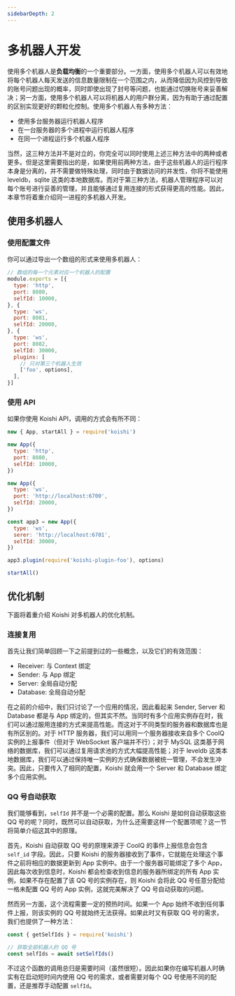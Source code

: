 ```yaml
---
sidebarDepth: 2
---
```


# 多机器人开发

使用多个机器人是**负载均衡**的一个重要部分。一方面，使用多个机器人可以有效地将每个机器人每天发送的信息数量限制在一个范围之内，从而降低因为风控到导致的账号问题出现的概率，同时即使出现了封号等问题，也能通过切换账号来妥善解决；另一方面，使用多个机器人可以将机器人的用户群分离，因为有助于通过配置的区别实现更好的颗粒化控制。使用多个机器人有多种方法：

- 使用多台服务器运行机器人程序
- 在一台服务器的多个进程中运行机器人程序
- 在同一个进程运行多个机器人程序

当然，这三种方法并不是对立的，你完全可以同时使用上述三种方法中的两种或者更多。但是这里需要指出的是，如果使用前两种方法，由于这些机器人的运行程序本身是分离的，并不需要做特殊处理，同时由于数据访问的并发性，你将不能使用 leveldb，sqlite 这类的本地数据库。而对于第三种方法，机器人管理程序可以对每个账号进行妥善的管理，并且能够通过复用连接的形式获得更高的性能。因此，本章节将着重介绍同一进程的多机器人开发。

## 使用多机器人

### 使用配置文件

你可以通过导出一个数组的形式来使用多机器人：

```js
// 数组的每一个元素对应一个机器人的配置
module.exports = [{
  type: 'http',
  port: 8080,
  selfId: 10000,
}, {
  type: 'ws',
  port: 8081,
  selfId: 20000,
}, {
  type: 'ws',
  port: 8082,
  selfId: 30000,
  plugins: [
    // 只对第三个机器人生效
    ['foo', options],
  ],
}]
```

### 使用 API

如果你使用 Koishi API，调用的方式会有所不同：

```js
new { App, startAll } = require('koishi')

new App({
  type: 'http',
  port: 8080,
  selfId: 10000,
})

new App({
  type: 'ws',
  port: 'http://localhost:6700',
  selfId: 20000,
})

const app3 = new App({
  type: 'ws',
  serer: 'http://localhost:6701',
  selfId: 30000,
})

app3.plugin(require('koishi-plugin-foo'), options)

startAll()
```

## 优化机制

下面将着重介绍 Koishi 对多机器人的优化机制。

### 连接复用

首先让我们简单回顾一下之前提到过的一些概念，以及它们的有效范围：

- Receiver: 与 Context 绑定
- Sender: 与 App 绑定
- Server: 全局自动分配
- Database: 全局自动分配

在之前的介绍中，我们只讨论了一个应用的情况，因此看起来 Sender, Server 和 Database 都是与 App 绑定的，但其实不然。当同时有多个应用实例存在时，我们可以通过服用连接的方式来提高性能。而这对于不同类型的服务器和数据库也是有所区别的。对于 HTTP 服务器，我们可以用同一个服务器接收来自多个 CoolQ 实例的上报事件（但对于 WebSocket 客户端并不行）；对于 MySQL 这类基于网络的数据库，我们可以通过复用请求池的方式大幅提高性能；对于 leveldb 这类本地数据库，我们可以通过保持唯一实例的方式确保数据被统一管理，不会发生冲突。因此，只要传入了相同的配置，Koishi 就会用一个 Server 和 Database 绑定多个应用实例。

### QQ 号自动获取

我们能够看到，`selfId` 并不是一个必需的配置。那么 Koishi 是如何自动获取这些 QQ 号的呢？同时，既然可以自动获取，为什么还需要这样一个配置项呢？这一节将简单介绍这其中的原理。

首先，Koishi 自动获取 QQ 号的原理来源于 CoolQ 的事件上报信息会包含 `self_id` 字段。因此，只要 Koishi 的服务器接收到了事件，它就能在处理这个事件之前将相应的数据更新到 App 实例中。由于一个服务器可能绑定了多个 App，因此每次收到信息时，Koishi 都会检查收到信息的服务器所绑定的所有 App 实例，如果不存在配置了该 QQ 号的实例存在，则 Koishi 会将此 QQ 号任意分配给一格未配置 QQ 号的 App 实例，这就完美解决了 QQ 号自动获取的问题。

然而另一方面，这个流程需要一定的预热时间。如果一个 App 始终不收到任何事件上报，则该实例的 QQ 号就始终无法获得。如果此时又有获取 QQ 号的需求，我们也提供了一种方法：

```js
const { getSelfIds } = require('koishi')

// 获取全部机器人的 QQ 号
const selfIds = await setSelfIds()
```

不过这个函数的调用总归是需要时间（虽然很短）。因此如果你在编写机器人时确实有在启动短时间内使用 QQ 号的需求，或者需要对每个 QQ 号使用不同的配置，还是推荐手动配置 `selfId`。
